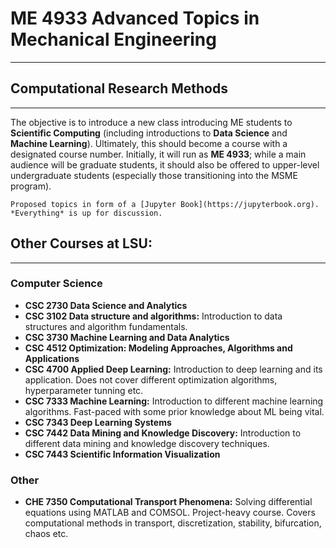 # ME 4933 Advanced Topics in Mechanical Engineering
<hr>

## Computational Research Methods
<hr>

The objective is to introduce a new class introducing ME students to
**Scientific Computing** (including introductions to **Data Science** and **Machine Learning**). Ultimately, this should become a course with a designated course number. Initially, it will run as **ME 4933**; while a main audience will be graduate students, it should also be offered to upper-level undergraduate students (especially those transitioning into the MSME program).

```{admonition} Work in progress
Proposed topics in form of a [Jupyter Book](https://jupyterbook.org). *Everything* is up for discussion.
```

## Other Courses at LSU:
<hr>

### Computer Science

* **CSC 2730 Data Science and Analytics**
* **CSC 3102 Data structure and algorithms:** Introduction to data structures and algorithm fundamentals.
* **CSC 3730 Machine Learning and Data Analytics**
* **CSC 4512 Optimization: Modeling Approaches, Algorithms and Applications**
* **CSC 4700 Applied Deep Learning:** Introduction to deep learning and its application. Does not cover different optimization algorithms, hyperparameter tunning etc.
* **CSC 7333 Machine Learning:** Introduction to different machine learning algorithms. Fast-paced with some prior knowledge about ML being vital.
* **CSC 7343 Deep Learning Systems**
* **CSC 7442 Data Mining and Knowledge Discovery:** Introduction to different data mining and knowledge discovery techniques.
* **CSC 7443 Scientific Information Visualization**

### Other

* **CHE 7350 Computational Transport Phenomena:** Solving differential equations using MATLAB and COMSOL. Project-heavy course. Covers computational methods in transport, discretization, stability, bifurcation, chaos etc.
